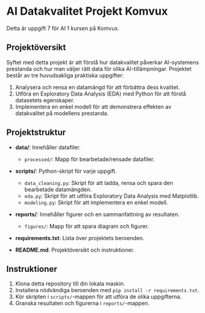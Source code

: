 # AI Datakvalitet Projekt Komvux

Detta är uppgift 7 för AI 1 kursen på Komvux.

## Projektöversikt

Syftet med detta projekt är att förstå hur datakvalitet påverkar AI-systemens prestanda och hur man väljer rätt data för olika AI-tillämpningar. Projektet består av tre huvudsakliga praktiska uppgifter:

1. Analysera och rensa en datamängd för att förbättra dess kvalitet.
2. Utföra en Exploratory Data Analysis (EDA) med Python för att förstå datasetets egenskaper.
3. Implementera en enkel modell för att demonstrera effekten av datakvalitet på modellens prestanda.

## Projektstruktur

- **data/**: Innehåller datafiler.
  - `processed/`: Mapp för bearbetade/rensade datafiler.

- **scripts/**: Python-skript för varje uppgift.
  - `data_cleaning.py`: Skript för att ladda, rensa och spara den bearbetade datamängden.
  - `eda.py`: Skript för att utföra Exploratory Data Analysis med Matplotlib.
  - `modeling.py`: Skript för att implementera en enkel modell.

- **reports/**: Innehåller figurer och en sammanfattning av resultaten.
  - `figures/`: Mapp för att spara diagram och figurer.

- **requirements.txt**: Lista över projektets beroenden.

- **README.md**: Projektöversikt och instruktioner.

## Instruktioner

1. Klona detta repository till din lokala maskin.
2. Installera nödvändiga beroenden med `pip install -r requirements.txt`.
3. Kör skripten i `scripts/`-mappen för att utföra de olika uppgifterna.
4. Granska resultaten och figurerna i `reports/`-mappen.